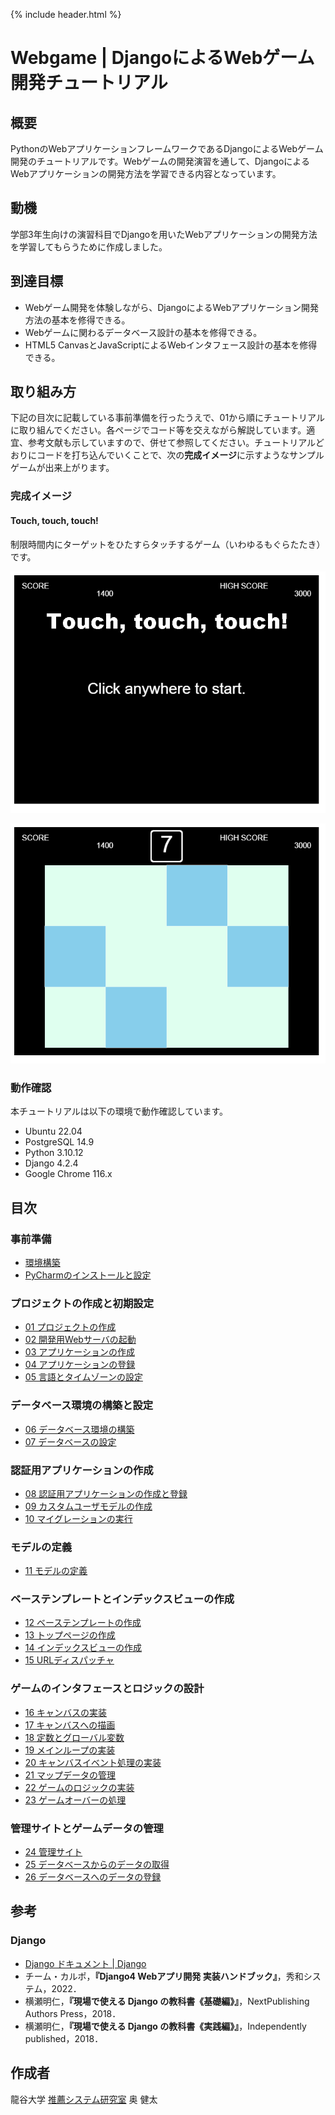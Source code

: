 {% include header.html %}

# Webgame | DjangoによるWebゲーム開発チュートリアル

## 概要
PythonのWebアプリケーションフレームワークであるDjangoによるWebゲーム開発のチュートリアルです。Webゲームの開発演習を通して、DjangoによるWebアプリケーションの開発方法を学習できる内容となっています。

## 動機
学部3年生向けの演習科目でDjangoを用いたWebアプリケーションの開発方法を学習してもらうために作成しました。

## 到達目標
- Webゲーム開発を体験しながら、DjangoによるWebアプリケーション開発方法の基本を修得できる。
- Webゲームに関わるデータベース設計の基本を修得できる。
- HTML5 CanvasとJavaScriptによるWebインタフェース設計の基本を修得できる。

## 取り組み方
下記の目次に記載している事前準備を行ったうえで、01から順にチュートリアルに取り組んでください。各ページでコード等を交えながら解説しています。適宜、参考文献も示していますので、併せて参照してください。チュートリアルどおりにコードを打ち込んでいくことで、次の**完成イメージ**に示すようなサンプルゲームが出来上がります。

### 完成イメージ

#### Touch, touch, touch!
制限時間内にターゲットをひたすらタッチするゲーム（いわゆるもぐらたたき）です。

![タイトル画面](ja/images/touch1.png)

![ゲーム画面](ja/images/touch2.png)

### 動作確認

本チュートリアルは以下の環境で動作確認しています。
- Ubuntu 22.04
- PostgreSQL 14.9
- Python 3.10.12
- Django 4.2.4
- Google Chrome 116.x

## 目次

### 事前準備
- [環境構築](ja/setup.md)
- [PyCharmのインストールと設定](ja/pycharm.md)

### プロジェクトの作成と初期設定
- [01 プロジェクトの作成](ja/01.md)
- [02 開発用Webサーバの起動](ja/02.md)
- [03 アプリケーションの作成](ja/03.md)
- [04 アプリケーションの登録](ja/04.md)
- [05 言語とタイムゾーンの設定](ja/05.md)

### データベース環境の構築と設定
- [06 データベース環境の構築](ja/06.md)
- [07 データベースの設定](ja/07.md)

### 認証用アプリケーションの作成
- [08 認証用アプリケーションの作成と登録](ja/08.md)
- [09 カスタムユーザモデルの作成](ja/09.md)
- [10 マイグレーションの実行](ja/10.md)

### モデルの定義
- [11 モデルの定義](ja/11.md)

### ベーステンプレートとインデックスビューの作成
- [12 ベーステンプレートの作成](ja/12.md)
- [13 トップページの作成](ja/13.md)
- [14 インデックスビューの作成](ja/14.md)
- [15 URLディスパッチャ](ja/15.md)

### ゲームのインタフェースとロジックの設計
- [16 キャンバスの実装](ja/16.md)
- [17 キャンバスへの描画](ja/17.md)
- [18 定数とグローバル変数](ja/18.md)
- [19 メインループの実装](ja/19.md)
- [20 キャンバスイベント処理の実装](ja/20.md)
- [21 マップデータの管理](ja/21.md)
- [22 ゲームのロジックの実装](ja/22.md)
- [23 ゲームオーバーの処理](ja/23.md)
  
### 管理サイトとゲームデータの管理
- [24 管理サイト](ja/24.md)
- [25 データベースからのデータの取得](ja/25.md)
- [26 データベースへのデータの登録](ja/26.md)

## 参考

### Django
- [Django ドキュメント \| Django](https://docs.djangoproject.com/ja/4.1/)
- チーム・カルポ，**『Django4 Webアプリ開発 実装ハンドブック』**，秀和システム，2022．
- 横瀬明仁，**『現場で使える Django の教科書《基礎編》』**，NextPublishing Authors Press，2018．
- 横瀬明仁，**『現場で使える Django の教科書《実践編》』**，Independently published，2018．

## 作成者

龍谷大学 [推薦システム研究室](https://recsyslab.org/) 奥 健太
